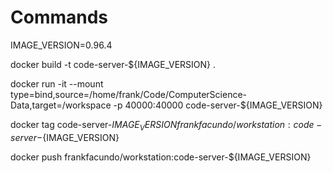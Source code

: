 # Commands

IMAGE_VERSION=0.96.4

docker build -t code-server-${IMAGE_VERSION} .

docker run -it --mount type=bind,source=/home/frank/Code/ComputerScience-Data,target=/workspace -p 40000:40000 code-server-${IMAGE_VERSION}

docker tag code-server-${IMAGE_VERSION} frankfacundo/workstation:code-server-${IMAGE_VERSION}

docker push frankfacundo/workstation:code-server-${IMAGE_VERSION}

